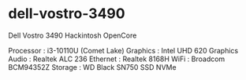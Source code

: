 # dell-vostro-3490
Dell Vostro 3490 Hackintosh OpenCore

Processor : i3-10110U (Comet Lake)
Graphics : Intel UHD 620 Graphics 
Audio : Realtek ALC 236
Ethernet : Realtek 8168H
WiFi : Broadcom BCM94352Z
Storage : WD Black SN750 SSD NVMe



